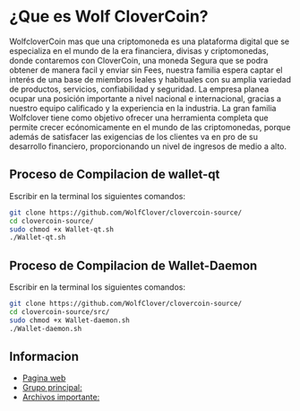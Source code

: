 ¿Que es Wolf CloverCoin?
===========================
WolfcloverCoin mas que una criptomoneda es una plataforma digital que se especializa en el mundo de la era financiera, divisas  y criptomonedas, donde contaremos con CloverCoin, una moneda Segura que se podra obtener de manera facil y enviar sin Fees, nuestra familia espera captar el interés  de una base de miembros leales y habituales  con su amplia variedad de productos, servicios, confiabilidad y seguridad. La empresa planea  ocupar  una posición importante a nivel nacional e internacional, gracias a nuestro equipo calificado y la experiencia en la industria. La gran familia Wolfclover tiene como objetivo ofrecer una herramienta completa que permite crecer ecónomicamente en el mundo de las criptomonedas, porque además de  satisfacer las exigencias de los clientes va en pro de su desarrollo financiero, proporcionando un nivel de ingresos de medio a alto.

Proceso de Compilacion de wallet-qt
---------------------
Escribir en la terminal los siguientes comandos:

```bash
git clone https://github.com/WolfClover/clovercoin-source/
cd clovercoin-source/
sudo chmod +x Wallet-qt.sh
./Wallet-qt.sh
```

Proceso de Compilacion de Wallet-Daemon
---------------------
Escribir en la terminal los siguientes comandos:

```bash
git clone https://github.com/WolfClover/clovercoin-source/
cd clovercoin-source/src/
sudo chmod +x Wallet-daemon.sh
./Wallet-daemon.sh
```

Informacion
---------------------
* [Pagina web](https://wolfclover.com)
* [Grupo principal:](https://t.me/wolf_clover)
* [Archivos importante:](https://github.com/WolfClover/clovercoin-source/releases)
